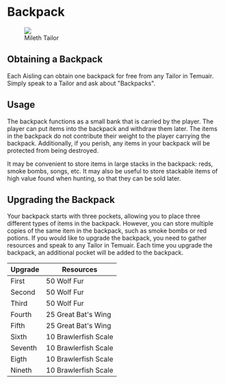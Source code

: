 # Backpack

<figure>
  <img src="../../images/mileth_tailor.jpg" />
  <figcaption>Mileth Tailor</figcaption>
</figure>

## Obtaining a Backpack

Each Aisling can obtain one backpack for free from any Tailor in Temuair. Simply speak to a Tailor and ask about "Backpacks".

## Usage

The backpack functions as a small bank that is carried by the player. The player can put items into the backpack and withdraw them later. The items in the backpack do not contribute their weight to the player carrying the backpack. Additionally, if you perish, any items in your backpack will be protected from being destroyed.

It may be convenient to store items in large stacks in the backpack: reds, smoke bombs, songs, etc. It may also be useful to store stackable items of high value found when hunting, so that they can be sold later.

## Upgrading the Backpack

Your backpack starts with three pockets, allowing you to place three different types of items in the backpack. However, you can store multiple copies of the same item in the backpack, such as smoke bombs or red potions. If you would like to upgrade the backpack, you need to gather resources and speak to any Tailor in Temuair. Each time you upgrade the backpack, an additional pocket will be added to the backpack.

| Upgrade | Resources |
|- | - |
| First | 50 Wolf Fur |
| Second | 50 Wolf Fur |
| Third | 50 Wolf Fur |
| Fourth | 25 Great Bat's Wing |
| Fifth | 25 Great Bat's Wing |
| Sixth | 10 Brawlerfish Scale |
| Seventh | 10 Brawlerfish Scale |
| Eigth | 10 Brawlerfish Scale |
| Nineth | 10 Brawlerfish Scale |

